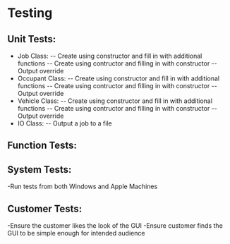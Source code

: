 # Testing

## Unit Tests: 
  - Job Class: 
    -- Create using constructor and fill in with additional functions
    -- Create using contructor and filling in with constructor
    -- Output override
  - Occupant Class:
    -- Create using constructor and fill in with additional functions
    -- Create using contructor and filling in with constructor
    -- Output override
  - Vehicle Class: 
    -- Create using constructor and fill in with additional functions
    -- Create using contructor and filling in with constructor
    -- Output override
  - IO Class: 
    -- Output a job to a file

## Function Tests: 

## System Tests: 
  -Run tests from both Windows and Apple Machines
  
## Customer Tests:
  -Ensure the customer likes the look of the GUI
  -Ensure customer finds the GUI to be simple enough for intended audience 
